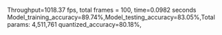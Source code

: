 Throughput=1018.37 fps, total frames = 100, time=0.0982 seconds
Model_training_accuracy=89.74%,Model_testing_accuracy=83.05%,Total params: 4,511,761
quantized_accuracy=80.18%,
